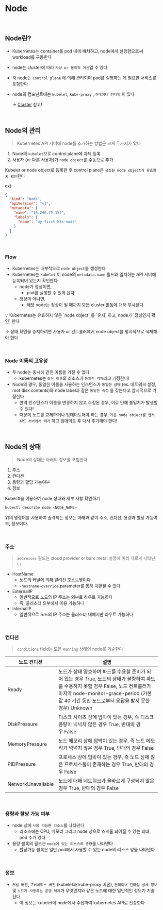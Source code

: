 # Node

<br/>

## Node란?

- Kubernetes는 container를 pod 내에 배치하고, node에서 실행함으로써 workload를 구동한다
- node는 cluster에 따라 `가상 or 물리적 머신`일 수 있다
- 각 node는 `control plane` 에 의해 관리되며 pod를 실행하는 데 필요한 서비스를 포함한다
- node의 컴포넌트에는 `kubelet`, `kube-proxy` , `컨테이너 런타임` 이 있다

    → [Cluster](https://www.notion.so/Cluster-ac3f9a7fde0f46b7b1687132f066b511) 참고!

<br/>

## Node의 관리

> Kubernetes API 서버에 node를 추가하는 방법은 크게 두가지가 있다
>
1. Node의 `kubelet`으로 control plane에 자체 등록
2. 사용자 (or 다른 사용자)가 `node object`를 수동으로 추가

Kubelet or node object로 등록한 후 control plane은 `생성된 node object가 유효한지 확인`한다

ex)

```json
{
  "kind": "Node",
  "apiVersion": "v1",
  "metadata": {
    "name": "10.240.79.157",
    "labels": {
      "name": "my-first-k8s-node"
    }
  }
}
```

<br/>

### Flow

- Kubernetes는 내부적으로 `node object`를 생성한다
- Kubernetes는 `kubelet` 이 node의 `metadata.name` 필드와 일치하는 API 서버에 등록되어 있는지 확인한다
  - node가 정상이면,
    - pod를 실행할 수 있게 된다
  - 정상이 아니면,
    - 해당 node는 정상이 될 때까지 모든 cluster 활동에 대해 무시된다

<aside>
💡 Kubernetes는 유효하지 않은 `node object` 를 `유지` 하고, node가 `정상인지 확인` 한다

→ 상태 확인을 중지하려면 사용자 or 컨트롤러에서 node object를 명시적으로 삭제해야 한다

</aside>

<br/>

### Node 이름의 고유성

- 두 node는 동시에 같은 이름을 가질 수 없다
  - kubernetes는 `같은 이름`의 리소스가 `동일한 객체`라고 가정한다!
- Node의 경우, 동일한 이름을 사용하는 인스턴스가 `동일한 상태` (ex. 네트워크 설정, root disk contents)와 node label과 같은 `동일한 속성` 을 갖는다고 암시적으로 가정한다
  - 만약 인스턴스가 이름을 변경하지 않고 수정된 경우, 이로 인해 불일치가 발생할 수 있다!
  - 때문에 노드를 교체하거나 업데이트해야 하는 경우, `기존 node object를 먼저 API 서버에서 제거`  하고 업데이트 후 다시 추가해야 한다!

<br/>

## Node의 상태

> Node의 상태는 아래의 정보를 포함한다

1. 주소
2. 컨디션
3. 용량과 할당 가능여부
4. 정보
>

Kubectl을 이용하여 node 상태와 세부 사항 확인하기

```bash
kubectl describe node <NODE_NAME>
```

위의 명령어를 사용하여 출력되는 정보는 아래과 같이 주소, 컨디션, 용량과 할당 가능여부, 정보이다.

<br/>

### 주소

> `addresses` 필드는 cloud provider or bare metal 설정에 따라 다르게 나타난다
>
- HostName
  - 노드의 커널에 의해 알려진 호스트명이다
  - `-hostname-override` parameter를 통해 치환될 수 있다
- ExternalIP
  - 일반적으로 노드의 IP 주소는 외부로 라우트 가능하다
  - 즉, 클러스터 외부에서 이용 가능하다
- InternalIP
  - 일반적으로 노드의 IP 주소는 클러스터 내에서만 라우트 가능하다

<br/>

### 컨디션

> `conditions` field는 모든 `Running` 상태의 node를 기술한다
>

| 노드 컨디션 | 설명 |
| --- | --- |
| Ready | 노드가 상태 양호하며 파드를 수용할 준비가 되어 있는 경우 True, 노드의 상태가 불량하여 파드를 수용하지 못할 경우 False, 노드 컨트롤러가 마지막 node-monitor-grace-period (기본값 40 기간 동안 노드로부터 응답을 받지 못한 경우) Unknown |
| DiskPressure | 디스크 사이즈 상에 압박이 있는 경우, 즉 디스크 용량이 넉넉치 않은 경우 True, 반대의 경우 False |
| MemoryPressure | 노드 메모리 상에 압박이 있는 경우, 즉 노드 메모리가 넉넉치 않은 경우 True, 반대의 경우 False |
| PIDPressure | 프로세스 상에 압박이 있는 경우, 즉 노드 상에 많은 프로세스들이 존재하는 경우 True, 반대의 경우 False |
| NetworkUnavailable | 노드에 대해 네트워크가 올바르게 구성되지 않은 경우 True, 반대의 경우 False |

<br/>

### 용량과 할당 가능 여부

- node 상에 `사용 가능한 리소스`를 나타낸다
  - 리소스에는 CPU, 메모리 그리고 node 상으로 스케줄 되어질 수 있는 최대 pod 수가 있다
- 용량 블록의 필드는 `node에 있는 리소스의 총량`을 나타낸다
  - 할당가능 블록은 일반 pod에서 사용할 수 있는 node의 리소스 양을 나타낸다

<br/>

### 정보

- `커널 버전`, `쿠버네티스 버전` (kubelet과 kube-proxy 버전), `컨테이너 런타임 상세 정보` 및 `노드가 사용하는 운영 체제`가 무엇인지와 같은 노드에 대한 일반적인 정보가 기술된다
  - 이 정보는 kubelet이 node에서 수집하여 kubernetes API로 전송한다
